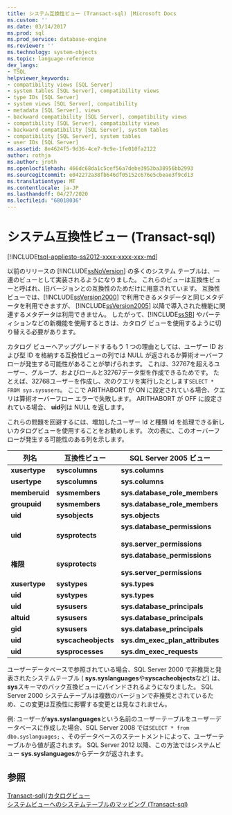 ```yaml
---
title: システム互換性ビュー (Transact-sql) |Microsoft Docs
ms.custom: ''
ms.date: 03/14/2017
ms.prod: sql
ms.prod_service: database-engine
ms.reviewer: ''
ms.technology: system-objects
ms.topic: language-reference
dev_langs:
- TSQL
helpviewer_keywords:
- compatibility views [SQL Server]
- system tables [SQL Server], compatibility views
- type IDs [SQL Server]
- system views [SQL Server], compatibility
- metadata [SQL Server], views
- backward compatibility [SQL Server], compatibility views
- compatibility [SQL Server], compatibility views
- backward compatibility [SQL Server], system tables
- compatibility [SQL Server], system tables
- user IDs [SQL Server]
ms.assetid: 8e4624f5-9d36-4ce7-9c9e-1fe010fa2122
author: rothja
ms.author: jroth
ms.openlocfilehash: 466dc68da1c5cef56a7debe3953ba38956bb2993
ms.sourcegitcommit: e042272a38fb646df05152c676e5cbeae3f9cd13
ms.translationtype: MT
ms.contentlocale: ja-JP
ms.lasthandoff: 04/27/2020
ms.locfileid: "68018036"
---
```

# <a name="system-compatibility-views-transact-sql"></a>システム互換性ビュー (Transact-sql)
[!INCLUDE[tsql-appliesto-ss2012-xxxx-xxxx-xxx-md](../../includes/tsql-appliesto-ss2012-xxxx-xxxx-xxx-md.md)]

  以前のリリースの [!INCLUDE[ssNoVersion](../../includes/ssnoversion-md.md)] の多くのシステム テーブルは、一連のビューとして実装されるようになりました。 これらのビューは互換性ビューと呼ばれ、旧バージョンとの互換性のためだけに用意されています。 互換性ビューでは、[!INCLUDE[ssVersion2000](../../includes/ssversion2000-md.md)] で利用できるメタデータと同じメタデータを利用できますが、 [!INCLUDE[ssVersion2005](../../includes/ssversion2005-md.md)] 以降で導入された機能に関連するメタデータは利用できません。 したがって、[!INCLUDE[ssSB](../../includes/sssb-md.md)] やパーティションなどの新機能を使用するときは、カタログ ビューを使用するように切り替える必要があります。  
  
 カタログ ビューへアップグレードするもう 1 つの理由としては、ユーザー ID および型 ID を格納する互換性ビューの列では NULL が返されるか算術オーバーフローが発生する可能性があることが挙げられます。 これは、32767を超えるユーザー、グループ、およびロールと32767データ型を作成できるためです。 たとえば、32768ユーザーを作成し、次のクエリを実行したとします`SELECT * FROM sys.sysusers`。 ここで ARITHABORT が ON に設定されている場合、クエリは算術オーバーフロー エラーで失敗します。 ARITHABORT が OFF に設定されている場合、 **uid**列は NULL を返します。  
  
 これらの問題を回避するには、増加したユーザー Id と種類 Id を処理できる新しいカタログビューを使用することをお勧めします。 次の表に、このオーバーフローが発生する可能性のある列を示します。  
  
|列名|互換性ビュー|SQL Server 2005 ビュー|  
|-----------------|------------------------|--------------------------|  
|**xusertype**|**syscolumns**|**sys.columns**|  
|**usertype**|**syscolumns**|**sys.columns**|  
|**memberuid**|**sysmembers**|**sys.database_role_members**|  
|**groupuid**|**sysmembers**|**sys.database_role_members**|  
|**uid**|**sysobjects**|**sys.objects**|  
|**uid**|**sysprotects**|**sys.database_permissions**<br /><br /> **sys.server_permissions**|  
|**権限**|**sysprotects**|**sys.database_permissions**<br /><br /> **sys.server_permissions**|  
|**xusertype**|**systypes**|**sys.types**|  
|**uid**|**systypes**|**sys.types**|  
|**uid**|**sysusers**|**sys.database_principals**|  
|**altuid**|**sysusers**|**sys.database_principals**|  
|**gid**|**sysusers**|**sys.database_principals**|  
|**uid**|**syscacheobjects**|**sys.dm_exec_plan_attributes**|  
|**uid**|**sysprocesses**|**sys.dm_exec_requests**|  
  
 ユーザーデータベースで参照されている場合、SQL Server 2000 で非推奨と発表されたシステムテーブル ( **sys.syslanguages**や**syscacheobjects**など) は、 **sys**スキーマのバック互換ビューにバインドされるようになりました。 SQL Server 2000 システムテーブルは複数のバージョンで非推奨とされているため、この変更は互換性に影響する変更とは見なされません。  
  
 例: ユーザーが**sys.syslanguages**という名前のユーザーテーブルをユーザーデータベースに作成した場合、SQL Server 2008 では`SELECT * from dbo.syslanguages;` 、そのデータベースのステートメントによって、ユーザーテーブルから値が返されます。 SQL Server 2012 以降、この方法ではシステムビュー **sys.syslanguages**からデータが返されます。  
  
## <a name="see-also"></a>参照  
 [Transact-sql&#41;&#40;カタログビュー](../../relational-databases/system-catalog-views/catalog-views-transact-sql.md)   
 [システムビューへのシステムテーブルのマッピング &#40;Transact-sql&#41;](../../relational-databases/system-tables/mapping-system-tables-to-system-views-transact-sql.md)  
  
  
